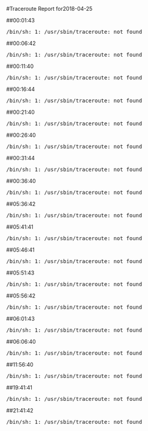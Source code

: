 #Traceroute Report for2018-04-25

##00:01:43

<p><pre><samp>/bin/sh: 1: /usr/sbin/traceroute: not found</samp></pre></p>

##00:06:42

<p><pre><samp>/bin/sh: 1: /usr/sbin/traceroute: not found</samp></pre></p>

##00:11:40

<p><pre><samp>/bin/sh: 1: /usr/sbin/traceroute: not found</samp></pre></p>

##00:16:44

<p><pre><samp>/bin/sh: 1: /usr/sbin/traceroute: not found</samp></pre></p>

##00:21:40

<p><pre><samp>/bin/sh: 1: /usr/sbin/traceroute: not found</samp></pre></p>

##00:26:40

<p><pre><samp>/bin/sh: 1: /usr/sbin/traceroute: not found</samp></pre></p>

##00:31:44

<p><pre><samp>/bin/sh: 1: /usr/sbin/traceroute: not found</samp></pre></p>

##00:36:40

<p><pre><samp>/bin/sh: 1: /usr/sbin/traceroute: not found</samp></pre></p>

##05:36:42

<p><pre><samp>/bin/sh: 1: /usr/sbin/traceroute: not found</samp></pre></p>

##05:41:41

<p><pre><samp>/bin/sh: 1: /usr/sbin/traceroute: not found</samp></pre></p>

##05:46:41

<p><pre><samp>/bin/sh: 1: /usr/sbin/traceroute: not found</samp></pre></p>

##05:51:43

<p><pre><samp>/bin/sh: 1: /usr/sbin/traceroute: not found</samp></pre></p>

##05:56:42

<p><pre><samp>/bin/sh: 1: /usr/sbin/traceroute: not found</samp></pre></p>

##06:01:43

<p><pre><samp>/bin/sh: 1: /usr/sbin/traceroute: not found</samp></pre></p>

##06:06:40

<p><pre><samp>/bin/sh: 1: /usr/sbin/traceroute: not found</samp></pre></p>

##11:56:40

<p><pre><samp>/bin/sh: 1: /usr/sbin/traceroute: not found</samp></pre></p>

##19:41:41

<p><pre><samp>/bin/sh: 1: /usr/sbin/traceroute: not found</samp></pre></p>

##21:41:42

<p><pre><samp>/bin/sh: 1: /usr/sbin/traceroute: not found</samp></pre></p>


